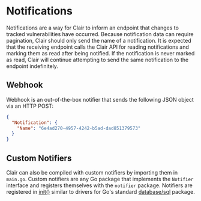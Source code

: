 # Notifications

Notifications are a way for Clair to inform an endpoint that changes to tracked vulnerabilities have occurred.
Because notification data can require pagination, Clair should only send the name of a notification.
It is expected that the receiving endpoint calls the Clair API for reading notifications and marking them as read after being notified.
If the notification is never marked as read, Clair will continue attempting to send the same notification to the endpoint indefinitely.

## Webhook

Webhook is an out-of-the-box notifier that sends the following JSON object via an HTTP POST:

```json
{
  "Notification": {
    "Name": "6e4ad270-4957-4242-b5ad-dad851379573"
  }
}
```

## Custom Notifiers

Clair can also be compiled with custom notifiers by importing them in `main.go`.
Custom notifiers are any Go package that implements the `Notifier` interface and registers themselves with the `notifier` package.
Notifiers are registered in [init()] similar to drivers for Go's standard [database/sql] package.

[init()]: https://golang.org/doc/effective_go.html#init
[database/sql]: https://godoc.org/database/sql
